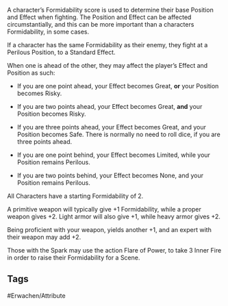 A character’s Formidability score is used to determine their base Position and Effect when fighting. The Position and Effect can be affected circumstantially, and this can be more important than a characters Formidability, in some cases.

If a character has the same Formidability as their enemy, they fight at a Perilous Position, to a Standard Effect.

When one is ahead of the other, they may affect the player’s Effect and Position as such:

- If you are one point ahead, your Effect becomes Great, **or** your Position becomes Risky.
    
- If you are two points ahead, your Effect becomes Great, **and** your Position becomes Risky.
    
- If you are three points ahead, your Effect becomes Great, and your Position becomes Safe. There is normally no need to roll dice, if you are three points ahead.
    
- If you are one point behind, your Effect becomes Limited, while your Position remains Perilous.
    
- If you are two points behind, your Effect becomes None, and your Position remains Perilous.
    

All Characters have a starting Formidability of 2.

A primitive weapon will typically give +1 Formidability, while a proper weapon gives +2. Light armor will also give +1, while heavy armor gives +2.

Being proficient with your weapon, yields another +1, and an expert with their weapon may add +2.

Those with the Spark may use the action Flare of Power, to take 3 Inner Fire in order to raise their Formidability for a Scene.
## Tags
#Erwachen/Attribute 
